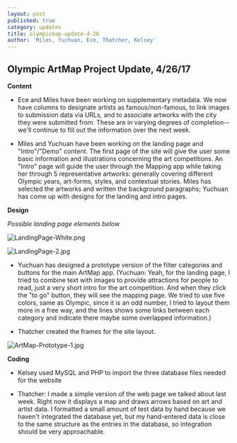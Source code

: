 ```yaml
---
layout: post
published: true
category: updates
title: olympicmap-update-4-26
author: 'Miles, Yuchuan, Ece, Thatcher, Kelsey'
---
```

## Olympic ArtMap Project Update, 4/26/17

**Content**

- Ece and Miles have been working on supplementary metadata. We now have columns to designate artists as famous/non-famous, to link images to submission data via URLs, and to associate artworks with the city they were submitted from. These are in varying degrees of completion--we'll continue to fill out the information over the next week.

- Miles and Yuchuan have been working on the landing page and "Intro"/"Demo" content. The first page of the site will give the user some basic information and illustrations concerning the art competitions. An "Intro" page will guide the user through the Mapping app while taking her through 5 representative artworks: generally covering different Olympic years, art-forms, styles, and contextual stories. Miles has selected the artworks and written the background paragraphs; Yuchuan has come up with designs for the landing and intro pages.

**Design**

_Possible landing page elements below_

![LandingPage-White.png]({{site.baseurl}}/assets/LandingPage-White.png)

![LandingPage-2.jpg]({{site.baseurl}}/assets/LandingPage-2.jpg)

- Yuchuan has designed a prototype version of the filter categories and buttons for the main ArtMap app. (Yuchuan: Yeah, for the landing page, I tried to combine text with images to provide attractions for people to read, just a very short intro for the art competition. And when they click the "to go" button, they will see the mapping page. We tried to use five colors, same as Olympic, since it is an odd number, I tried to layout them more in a free way, and the lines shows some links between each category and indicate there maybe some overlapped information.)

- Thatcher created the frames for the site layout.

![ArtMap-Prototype-1.jpg]({{site.baseurl}}/assets/ArtMap-Prototype-1.jpg)

**Coding**

- Kelsey used MySQL and PHP to import the three database files needed for the website

- Thatcher: I made a simple version of the web page we talked about last week. Right now it displays a map and draws arrows based on art and artist data. I formatted a small amount of test data by hand because we haven't integrated the database yet, but my hand-entered data is close to the same structure as the entries in the database, so integration should be very approachable.
